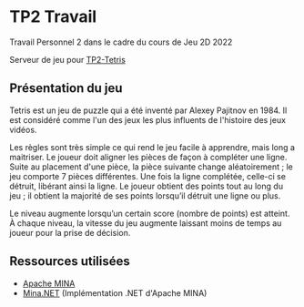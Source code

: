 # TP2 Travail
Travail Personnel 2 dans le cadre du cours de Jeu 2D 2022

Serveur de jeu pour [TP2-Tetris](https://github.com/LarochelleJ/TP2-Tetris/)

## Présentation du jeu
Tetris est un jeu de puzzle qui a été inventé par Alexey Pajitnov en 1984. Il est considéré comme l'un des jeux les plus influents de l'histoire des jeux vidéos.

Les règles sont très simple ce qui rend le jeu facile à apprendre, mais long a maitriser. Le joueur doit aligner les pièces de façon à compléter une ligne. Suite au placement d'une pièce, la pièce suivante change aléatoirement ; le jeu comporte 7 pièces différentes. Une fois la ligne complétée, celle-ci se détruit, libérant ainsi la ligne. Le joueur obtient des points tout au long du jeu ; il obtient la majorité de ses points lorsqu’il détruit une ligne ou plus.

Le niveau augmente lorsqu’un certain score (nombre de points) est atteint. À chaque niveau, la vitesse du jeu augmente laissant moins de temps au joueur pour la prise de décision.

## Ressources utilisées
- [Apache MINA](https://mina.apache.org/)
- [Mina.NET](https://github.com/longshine/Mina.NET/) (Implémentation .NET d'Apache MINA)
